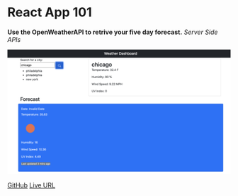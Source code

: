 # React App 101

**Use the OpenWeatherAPI to retrive your five day forecast.**
_Server Side APIs_

![Budget Tracker Cover](/weather.png)

[GitHub](https://github.com/MCannon33/weatherdash)
[Live URL](https://warm-depths-48242.herokuapp.com/)
